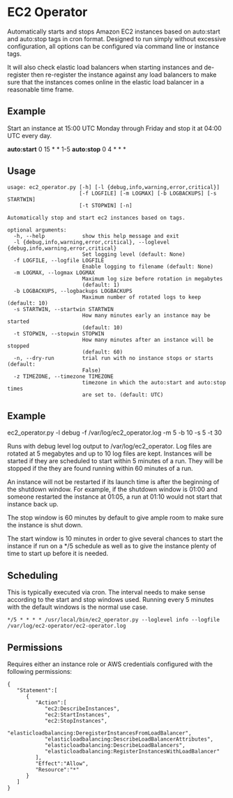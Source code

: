 EC2 Operator
============

Automatically starts and stops Amazon EC2 instances based on auto:start and auto:stop tags in cron format. Designed to
run simply without excessive configuration, all options can be configured via command line or instance tags.

It will also check elastic load balancers when starting instances and de-register then re-register the instance against
any load balancers to make sure that the instances comes online in the elastic load balancer in a reasonable time frame.

Example
-------

Start an instance at 15:00 UTC Monday through Friday and stop it at 04:00 UTC every day.

**auto:start** 0 15 * * 1-5
**auto:stop**  0 4 * * *

Usage
-----

    usage: ec2_operator.py [-h] [-l {debug,info,warning,error,critical}]
                           [-f LOGFILE] [-m LOGMAX] [-b LOGBACKUPS] [-s STARTWIN]
                           [-t STOPWIN] [-n]

    Automatically stop and start ec2 instances based on tags.

    optional arguments:
      -h, --help            show this help message and exit
      -l {debug,info,warning,error,critical}, --loglevel {debug,info,warning,error,critical}
                            Set logging level (default: None)
      -f LOGFILE, --logfile LOGFILE
                            Enable logging to filename (default: None)
      -m LOGMAX, --logmax LOGMAX
                            Maximum log size before rotation in megabytes
                            (default: 1)
      -b LOGBACKUPS, --logbackups LOGBACKUPS
                            Maximum number of rotated logs to keep (default: 10)
      -s STARTWIN, --startwin STARTWIN
                            How many minutes early an instance may be started
                            (default: 10)
      -t STOPWIN, --stopwin STOPWIN
                            How many minutes after an instance will be stopped
                            (default: 60)
      -n, --dry-run         trial run with no instance stops or starts (default:
                            False)
      -z TIMEZONE, --timezone TIMEZONE
                            timezone in which the auto:start and auto:stop times
                            are set to. (default: UTC)

Example
--------

ec2_operator.py -l debug -f /var/log/ec2_operator.log -m 5 -b 10 -s 5 -t 30

Runs with debug level log output to /var/log/ec2_operator. Log files are rotated at 5 megabytes and up to 10 log
files are kept. Instances will be started if they are scheduled to start within 5 minutes of a run. They will be
stopped if the they are found running within 60 minutes of a run.

An instance will not be restarted if its launch time is after the beginning of the shutdown window. For example, if
the shutdown window is 01:00 and someone restarted the instance at 01:05, a run at 01:10 would not start that instance
back up.

The stop window is 60 minutes by default to give ample room to make sure the instance is shut down.

The start window is 10 minutes in order to give several chances to start the instance if run on a */5 schedule as well
as to give the instance plenty of time to start up before it is needed.


Scheduling
----------

This is typically executed via cron. The interval needs to make sense according to the start and stop windows used.
Running every 5 minutes with the default windows is the normal use case.

    */5 * * * * /usr/local/bin/ec2_operator.py --loglevel info --logfile /var/log/ec2-operator/ec2-operator.log


Permissions
-----------

Requires either an instance role or AWS credentials configured with the following permissions:

    {
       "Statement":[
          {
             "Action":[
                "ec2:DescribeInstances",
                "ec2:StartInstances",
                "ec2:StopInstances",
                "elasticloadbalancing:DeregisterInstancesFromLoadBalancer",
                "elasticloadbalancing:DescribeLoadBalancerAttributes",
                "elasticloadbalancing:DescribeLoadBalancers",
                "elasticloadbalancing:RegisterInstancesWithLoadBalancer"
             ],
             "Effect":"Allow",
             "Resource":"*"
          }
       ]
    }
